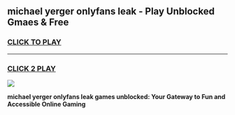 
## michael yerger onlyfans leak - Play Unblocked Gmaes & Free
<h3>
<a href="https://news.freeplayer.one?title=michael_yerger_onlyfans_leak&ref=16F">CLICK TO PLAY</a></h3>
<hr>

<h3>
<a href="https://news.freeplayer.one?title=michael_yerger_onlyfans_leak&ref=16F">CLICK 2 PLAY</a>
  
</h3>

<a href="https://news.freeplayer.one?title=michael_yerger_onlyfans_leak&ref=16F/"><img src="https://clearcache.store/games.png"></a>


**michael yerger onlyfans leak games unblocked: Your Gateway to Fun and Accessible Online Gaming**
